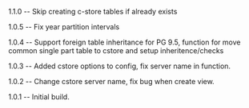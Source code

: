 1.1.0
-- Skip creating c-store tables if already exists 

1.0.5
-- Fix year partition intervals

1.0.4
-- Support foreign table inheritance for PG 9.5, function for move common single part table to cstore and setup inheritence/checks 

1.0.3
-- Added cstore options to config, fix server name in function.

1.0.2 
-- Change cstore server name, fix bug when create view.

1.0.1 
-- Initial build.
